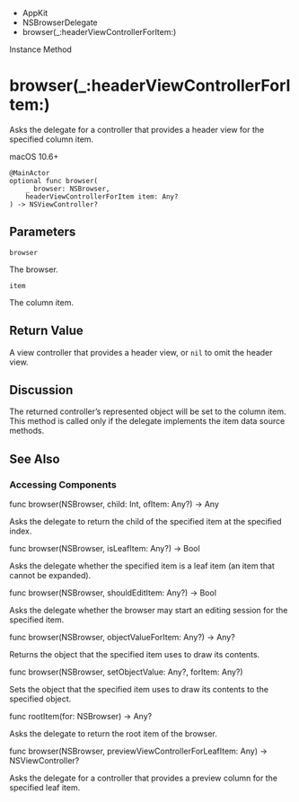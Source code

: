 

- AppKit
- NSBrowserDelegate
-  browser(\_:headerViewControllerForItem:) 

Instance Method

# browser(\_:headerViewControllerForItem:)

Asks the delegate for a controller that provides a header view for the specified column item.

macOS 10.6+

``` source
@MainActor
optional func browser(
    _ browser: NSBrowser,
    headerViewControllerForItem item: Any?
) -> NSViewController?
```

## Parameters 

`browser`  

The browser.

`item`  

The column item.

## Return Value

A view controller that provides a header view, or `nil` to omit the header view.

## Discussion

The returned controller’s represented object will be set to the column item. This method is called only if the delegate implements the item data source methods.

## See Also

### Accessing Components

func browser(NSBrowser, child: Int, ofItem: Any?) -> Any

Asks the delegate to return the child of the specified item at the specified index.

func browser(NSBrowser, isLeafItem: Any?) -> Bool

Asks the delegate whether the specified item is a leaf item (an item that cannot be expanded).

func browser(NSBrowser, shouldEditItem: Any?) -> Bool

Asks the delegate whether the browser may start an editing session for the specified item.

func browser(NSBrowser, objectValueForItem: Any?) -> Any?

Returns the object that the specified item uses to draw its contents.

func browser(NSBrowser, setObjectValue: Any?, forItem: Any?)

Sets the object that the specified item uses to draw its contents to the specified object.

func rootItem(for: NSBrowser) -> Any?

Asks the delegate to return the root item of the browser.

func browser(NSBrowser, previewViewControllerForLeafItem: Any) -> NSViewController?

Asks the delegate for a controller that provides a preview column for the specified leaf item.


